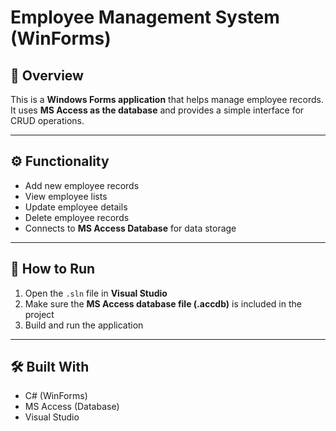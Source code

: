  # Employee Management System (WinForms)

## 📌 Overview
This is a **Windows Forms application** that helps manage employee records.  
It uses **MS Access as the database** and provides a simple interface for CRUD operations.  

---

## ⚙️ Functionality 
- Add new employee records  
- View employee lists  
- Update employee details  
- Delete employee records  
- Connects to **MS Access Database** for data storage  

---

## 🚀 How to Run
1. Open the `.sln` file in **Visual Studio**  
2. Make sure the **MS Access database file (.accdb)** is included in the project  
3. Build and run the application  

---

## 🛠️ Built With
- C# (WinForms)  
- MS Access (Database)  
- Visual Studio  

